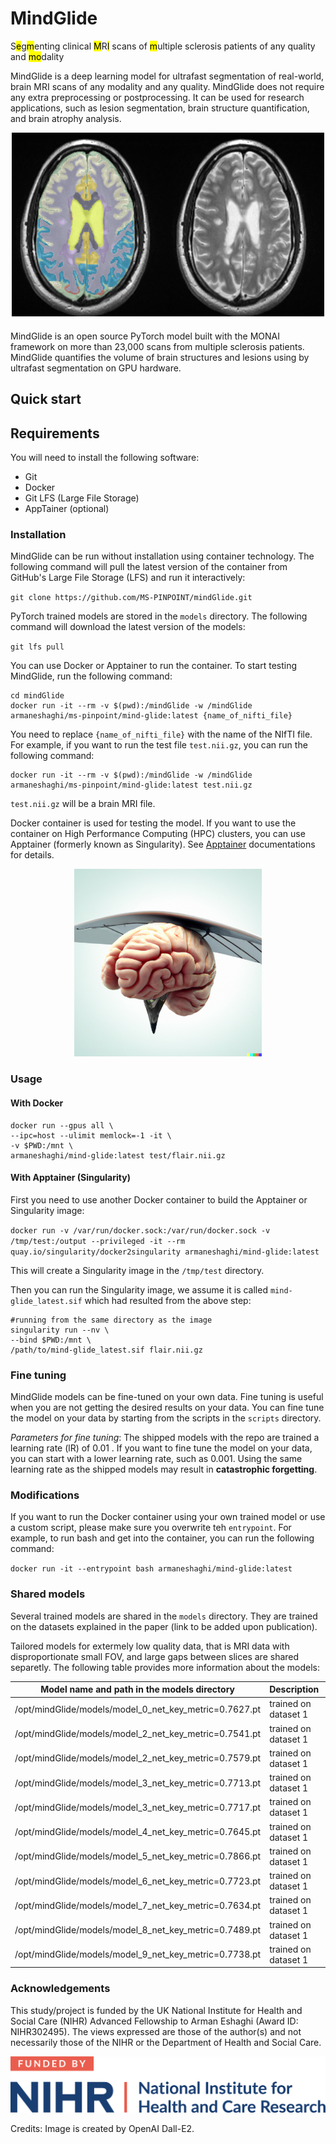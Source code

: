 # MindGlide

S<mark>e</mark>g<mark>m</mark>enting clinical <mark>M</mark>R<mark>I</mark> scans of <mark>m</mark>ultiple sclerosis patients of any quality and <mark>mo</mark>dality

MindGlide is a deep learning model for ultrafast segmentation of real-world, brain MRI scans of any modality and any quality. MindGlide does not require any extra preprocessing or postprocessing. It can be used for research applications, such as lesion segmentation, brain structure quantification, and brain atrophy analysis.

<p align="center">
<img src="assets/t2.png" alt="MindGlide logo" width="500" height="300">
</p>

MindGlide is an open source PyTorch model built with the MONAI framework
on more than 23,000 scans from multiple sclerosis patients. MindGlide
quantifies the volume of brain structures and lesions using by ultrafast
segmentation on GPU hardware.

## Quick start

## Requirements

You will need to install the following software:

- Git
- Docker
- Git LFS (Large File Storage)
- AppTainer (optional)

### Installation

MindGlide can be run without installation using container technology. The
following command will pull the latest version of the container from
GitHub's Large File Storage (LFS) and run it interactively:

`git clone https://github.com/MS-PINPOINT/mindGlide.git`

PyTorch trained models are stored in the `models` directory. The
following command will download the latest version of the models:

`git lfs pull`

You can use Docker or Apptainer to run the container. To start testing
MindGlide, run the following command:

```
cd mindGlide
docker run -it --rm -v $(pwd):/mindGlide -w /mindGlide armaneshaghi/ms-pinpoint/mind-glide:latest {name_of_nifti_file}
```

You need to replace `{name_of_nifti_file}` with the name of the NIfTI file. For example, if you want to run the test file `test.nii.gz`, you can run the following command:

```
docker run -it --rm -v $(pwd):/mindGlide -w /mindGlide armaneshaghi/ms-pinpoint/mind-glide:latest test.nii.gz
```

`test.nii.gz` will be a brain MRI file.

Docker container is used for testing the model. If you want to use the
container on High Performance Computing (HPC) clusters, you can use
Apptainer (formerly known as Singularity). See [Apptainer](https://apptainer.org/) documentations for details.

<p align="center">
<img src="assets/mindGlide_logo.png" alt="MindGlide logo" width="300" height="300">
</p>

### Usage

#### With Docker

```
docker run --gpus all \
--ipc=host --ulimit memlock=-1 -it \
-v $PWD:/mnt \
armaneshaghi/mind-glide:latest test/flair.nii.gz
```

#### With Apptainer (Singularity)

First you need to use another Docker container to build the Apptainer or Singularity image:

`docker run -v /var/run/docker.sock:/var/run/docker.sock -v /tmp/test:/output --privileged -it --rm  quay.io/singularity/docker2singularity armaneshaghi/mind-glide:latest`

This will create a Singularity image in the `/tmp/test` directory.

Then you can run the Singularity image, we assume it is called `mind-glide_latest.sif`
which had resulted from the above step:

```
#running from the same directory as the image
singularity run --nv \
--bind $PWD:/mnt \
/path/to/mind-glide_latest.sif flair.nii.gz
```

### Fine tuning

MindGlide models can be fine-tuned on your own data. Fine tuning is useful when you are not getting the desired results on your data. You can fine tune the model on your data by starting from the scripts in the
`scripts` directory.

_Parameters for fine tuning_: The shipped models with the repo are trained a learning rate (lR)
of 0.01 . If you want to fine tune the model on your data, you can start with a lower learning rate, such as 0.001. Using the same learning rate as the shipped models may result in **catastrophic forgetting**.

### Modifications

If you want to run the Docker container using your own trained model or use
a custom script, please make sure you overwrite teh `entrypoint`. For example,
to run bash and get into the container, you can run the following command:

`docker run -it --entrypoint bash armaneshaghi/mind-glide:latest`

### Shared models

Several trained models are shared in the `models` directory.
They are trained on the datasets explained in the paper (link to be added upon publication).

Tailored models for extermely low quality data, that is MRI data with disproportionate small FOV, and large gaps between
slices are shared separetly. The following table provides
more information about the models:

| Model name and path in the models directory | Description | Dataset |
|-|-|-|
| /opt/mindGlide/models/model_0_net_key_metric=0.7627.pt | trained on dataset 1 | IPMSA |
| /opt/mindGlide/models/model_2_net_key_metric=0.7541.pt | trained on dataset 1 | IPMSA |
| /opt/mindGlide/models/model_2_net_key_metric=0.7579.pt | trained on dataset 1 | IPMSA |
| /opt/mindGlide/models/model_3_net_key_metric=0.7713.pt | trained on dataset 1 | IPMSA |
| /opt/mindGlide/models/model_3_net_key_metric=0.7717.pt | trained on dataset 1 | IPMSA |
| /opt/mindGlide/models/model_4_net_key_metric=0.7645.pt | trained on dataset 1 | IPMSA |
| /opt/mindGlide/models/model_5_net_key_metric=0.7866.pt | trained on dataset 1 | IPMSA |
| /opt/mindGlide/models/model_6_net_key_metric=0.7723.pt | trained on dataset 1 | IPMSA |
| /opt/mindGlide/models/model_7_net_key_metric=0.7634.pt | trained on dataset 1 | IPMSA |
| /opt/mindGlide/models/model_8_net_key_metric=0.7489.pt | trained on dataset 1 | IPMSA |
| /opt/mindGlide/models/model_9_net_key_metric=0.7738.pt | trained on dataset 1 | IPMSA |

### Acknowledgements

This study/project is funded by the UK National Institute for Health and Social Care (NIHR) Advanced Fellowship to Arman Eshaghi (Award ID: NIHR302495). The views expressed are those of the author(s) and not necessarily those of the NIHR or the Department of Health and Social Care.

<p align="left">
<img src="assets/nihr_logo.png" alt="NIHR logo" >
</p>

Credits: Image is created by OpenAI Dall-E2.
